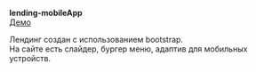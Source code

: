 **lending-mobileApp**  
[Демо](https://svetlanael12.github.io/lending-mobileApp/)

Лендинг создан с использованием bootstrap.  
На сайте есть слайдер, бургер меню, адаптив для мобильных устройств.
